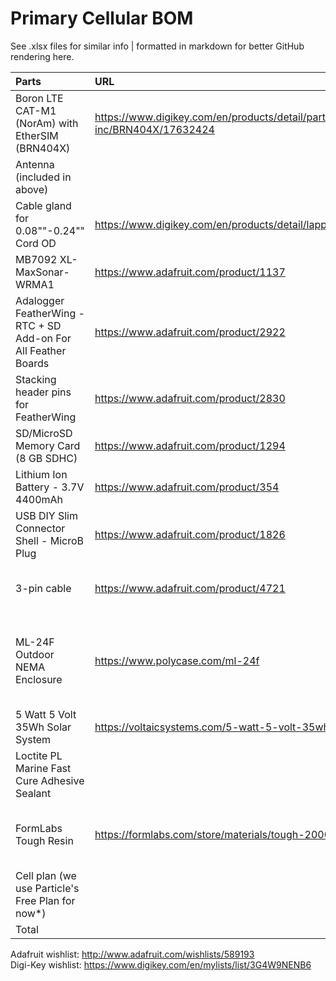 # Primary Cellular BOM
See .xlsx files for similar info |  formatted in markdown for better GitHub rendering here.


Parts | URL | Cost | Function
| :---------------- | :------ | :---- | :---- |
Boron LTE CAT-M1 (NorAm) with EtherSIM (BRN404X) | https://www.digikey.com/en/products/detail/particle-industries-inc/BRN404X/17632424 | $65.31  | Microcontroller, cell modem, power management
Antenna (included in above) |  |  | Cellular communications
Cable gland for 0.08""-0.24"" Cord OD | https://www.digikey.com/en/products/detail/lapp/S2209/11200603 | $4.14  | Waterproof cable entry
MB7092 XL-MaxSonar-WRMA1 | https://www.adafruit.com/product/1137 | $99.95  | Distance sensor
Adalogger FeatherWing - RTC + SD Add-on For All Feather Boards | https://www.adafruit.com/product/2922 | $8.95  | Data storage board
Stacking header pins for FeatherWing | https://www.adafruit.com/product/2830 | $1.25  | Stack Boron on FeatherWing
SD/MicroSD Memory Card (8 GB SDHC) | https://www.adafruit.com/product/1294 | $9.95  | Data storage
Lithium Ion Battery - 3.7V 4400mAh | https://www.adafruit.com/product/354 | $19.95  | Rechargeable battery
USB DIY Slim Connector Shell - MicroB Plug | https://www.adafruit.com/product/1826 | $0.95  | Splice to solar panel power for Boron USB connection
3-pin cable | https://www.adafruit.com/product/4721 | $0.95  | Power, ground, and analog signal to/from sonar
ML-24F Outdoor NEMA Enclosure | https://www.polycase.com/ml-24f | $14.24  | Enclosure for electronics; old design: new design uses PVC pipe and 3D-printed parts
5 Watt 5 Volt 35Wh Solar System | https://voltaicsystems.com/5-watt-5-volt-35wh-solar-system/ | $99.00  | Solar charging
Loctite PL Marine Fast Cure Adhesive Sealant |  | $11.16  | Seal gland (necessary?)
FormLabs Tough Resin | https://formlabs.com/store/materials/tough-2000-resin/ | $40.00  | Mounting brackets; 1 L ($199) should suffice for ~ 5 brackets
Cell plan (we use Particle's Free Plan for now*) |  | $0.00  | Cloud data management
Total |  | $375.80  | 

Adafruit wishlist: http://www.adafruit.com/wishlists/589193  
Digi-Key wishlist: https://www.digikey.com/en/mylists/list/3G4W9NENB6
